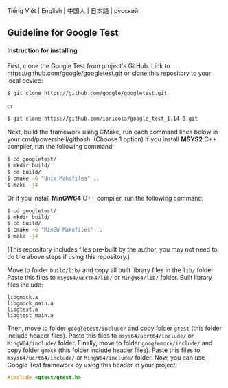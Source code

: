 Tiếng Việt | English | 中国人 | 日本語 | русский
## Guideline for Google Test
#### Instruction for installing
First, clone the Google Test from project's GitHub. Link to https://github.com/google/googletest.git or clone this repository to your local device:
```bash
$ git clone https://github.com/google/googletest.git
```
or
```bash
$ git clone https://github.com/ionicola/google_test_1.14.0.git
```
Next, build the framework using CMake, run each command lines below in your cmd/powershell/gitbash. (Choose 1 option)
If you install **MSYS2** C++ compiler, run the following command:
```bash
$ cd googletest/
$ mkdir build/
$ cd build/
$ cmake -G "Unix Makefiles" ..
$ make -j4
```
Or if you install **MinGW64** C++ compiler, run the following command:
```bash
$ cd googletest/
$ mkdir build/
$ cd build/
$ cmake -G "MinGW Makefiles" ..
$ make -j4
```
(This repository includes files pre-built by the author, you may not need to do the above steps if using this repository.)

Move to folder `build/lib/` and copy all built library files in the `lib/` folder. Paste this files to `msys64/ucrt64/lib/` or `MingW64/lib/` folder.
Built library files include:
```
libgmock.a
libgmock_main.a
libgtest.a
libgtest_main.a
```
Then, move to folder `googletest/include/` and copy folder `gtest` (this folder include header files). Paste this files to `msys64/ucrt64/include/` or `MingW64/include/` folder.
Finally, move to folder `googlemock/include/` and copy folder `gmock` (this folder include header files). Paste this files to `msys64/ucrt64/include/` or `MingW64/include/` folder.
Now, you can use Google Test framework by using this header in your project: 
```.cpp
#include <gtest/gtest.h>
```
